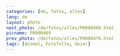 ```yaml
---
categories: [de, fotos, alles]
lang: de
layout: photo
next_photo: /de/fotos/alles/P0000468.html
picname: P0000469
prev_photo: /de/fotos/alles/P0000470.html
tags: [Animal, Fotofalle, Geier]
---
```

